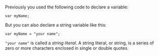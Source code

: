 Previously you used the following code to declare a variable:

```
var myName;
```

But you can also declare a string variable like this:

```
var myName = "your name";
```

`"your name"` is called a *string literal*. A string literal, or string, is a series of zero or more characters enclosed in single or double quotes.
